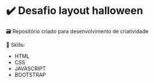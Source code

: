 # ✔️ Desafio layout halloween

🗃️ Repositório criado para desenvolvimento de criatividade

🚩 Skills:
- HTML
- CSS
- JAVASCRIPT
- BOOTSTRAP
